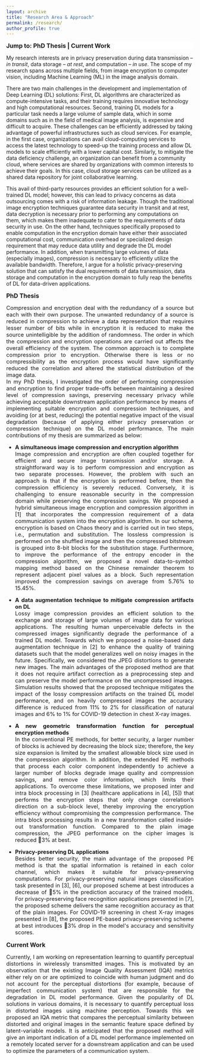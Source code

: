 ```yaml
---
layout: archive
title: "Research Area & Approach"
permalink: /research/
author_profile: true
---
```

<style>
a:link {
  text-decoration: none;
}

a:visited {
  text-decoration: none;
}

a:hover {
  text-decoration: none;
}

a:active {
  text-decoration: none;
}

.stickyDiv {
  position: fixed;
  top: 0;
}

</style>



<div style="font-size: 12pt; overflow: hidden; background-color: #FFFFFF; width: 100%;" id="myHeader"><strong> Jump to:
<a href="#phdThesis">PhD Thesis</a>
| <a href="#currentWork">Current Work</a>
</strong></div>

<p align="justify"><span style="font-size: 11pt;">

My research interests are in privacy preservation during data transmission – <i>in transit</i>, data storage – <i>at rest</i>, and computation – <i>in use</i>. The scope of my research spans across multiple fields, from image encryption to computer vision, including Machine Learning (ML) in the image analysis domain. <br>

There are two main challenges in the development and implementation of Deep Learning (DL) solutions: First, DL algorithms are characterized as compute-intensive tasks, and their training requires innovative technology and high computational resources. Second, training DL models for a particular task needs a large volume of sample data, which in some domains such as in the field of medical image analysis, is expensive and difficult to acquire. These challenges can be efficiently addressed by taking advantage of powerful infrastructures such as cloud services. For example, in the first case, organizations can avail cloud-computing services to access the latest technology to speed-up the training process and allow DL models to scale efficiently with a lower capital cost. Similarly, to mitigate the data deficiency challenge, an organization can benefit from a community cloud, where services are shared by organizations with common interests to achieve their goals. In this case, cloud storage services can be utilized as a shared data repository for joint collaborative learning. <br>

This avail of third-party resources provides an efficient solution for a well-trained DL model; however, this can lead to privacy concerns as data outsourcing comes with a risk of information leakage. Though the traditional image encryption techniques guarantee data security in transit and at rest, data decryption is necessary prior to performing any computations on them, which makes them inadequate to cater to the requirements of data security in use. On the other hand, techniques specifically proposed to enable computation in the encryption domain have either their associated computational cost, communication overhead or specialized design requirement that may reduce data utility and degrade the DL model performance. In addition, when transmitting large volumes of data (especially images), compression is necessary to efficiently utilize the available bandwidth. Therefore, I argue for a holistic privacy-preserving solution that can satisfy the dual requirements of data transmission, data storage and computation in the encryption domain to fully reap the benefits of DL for data-driven applications.

</span></p>

<p align="justify" id="phdThesis"><span style="font-size: 12pt;"><strong>PhD Thesis</strong></span></p>

<p align="justify"><span style="font-size: 11pt;"> 
Compression and encryption deal with the redundancy of a source but each with their own purpose. The unwanted redundancy of a source is reduced in compression to achieve a data representation that requires lesser number of bits while in encryption it is reduced to make the source unintelligible by the addition of randomness. The order in which the compression and encryption operations are carried out affects the overall efficiency of the system. The common approach is to complete compression prior to encryption. Otherwise there is less or no compressibility as the encryption process would have significantly reduced the correlation and altered the statistical distribution of the image data. <br>
In my PhD thesis, I investigated the order of performing compression and encryption to find proper trade-offs between maintaining a desired level of compression savings, preserving necessary privacy while achieving acceptable downstream application performance by means of implementing suitable encryption and compression techniques, and avoiding (or at best, reducing) the potential negative impact of the visual degradation (because of applying either privacy preservation or compression technique) on the DL model performance. The main contributions of my thesis are summarized as below:

<ul>
<li><p align="justify"><span style="font-size: 11pt;"><strong>A simultaneous image compression and encryption algorithm</strong><br>
Image compression and encryption are often coupled together for efficient and secure image transmission and/or storage. A straightforward way is to perform compression and encryption as two separate processes. However, the problem with such an approach is that if the encryption is performed before, then the compression efficiency is severely reduced. Conversely, it is challenging to ensure reasonable security in the compression domain while preserving the compression savings. We  proposed a hybrid simultaneous image encryption and compression algorithm in [1] that incorporates the compression requirement of a data communication system into the encryption algorithm. In our scheme, encryption is based on Chaos theory and is carried out in two steps, i.e., permutation and substitution. The lossless compression is performed on the shuffled image and then the compressed bitstream is grouped into 8-bit blocks for the substitution stage. Furthermore, to improve the performance of the entropy encoder in the compression algorithm, we proposed a novel data-to-symbol mapping method based on the Chinese remainder theorem to represent adjacent pixel values as a block. Such representation improved the compression savings on average from 5.76% to 15.45%.
</span></p> </li>

<li><p align="justify"><span style="font-size: 11pt;"><strong>A data augmentation technique to mitigate compression artifacts on DL</strong><br>
Lossy image compression provides an efficient solution to the exchange and storage of large volumes of image data for various applications. The resulting human unperceivable defects in the compressed images significantly degrade the performance of a trained DL model. Towards which we proposed a noise-based data augmentation technique in [2] to enhance the quality of training datasets such that the model generalizes well on noisy images in the future. Specifically, we considered the JPEG distortions to generate new images. The main advantages of the proposed method are that it does not require artifact correction as a preprocessing step and can preserve the model performance on the uncompressed images. Simulation results showed that the proposed technique mitigates the impact of the lossy compression artifacts on the trained DL model performance, and on heavily compressed images the accuracy difference is reduced from 11% to 2% for classification of natural images and 6% to 1% for COVID-19 detection in chest X-ray images.
</span></p> </li>

<li><p align="justify"><span style="font-size: 11pt;"><strong>A new geometric transformation function for perceptual encryption methods</strong><br>
In the conventional PE methods, for better security, a larger number of blocks is achieved by decreasing the block size; therefore, the key size expansion is limited by the smallest allowable block size used in the compression algorithm. In addition, the extended PE methods that process each color component independently to achieve a larger number of blocks degrade image quality and compression savings, and remove color information, which limits their applications. To overcome these limitations, we proposed inter and intra block processing in [3] (healthcare applications in [4], [5]) that performs the encryption steps that only change correlation’s direction on a sub-block level, thereby improving the encryption efficiency without compromising the compression performance. The intra block processing results in a new transformation called inside-out transformation function. Compared to the plain image compression, the JPEG performance on the cipher images is reduced 3% at best.
</span></p> </li>

<li><p  align="justify"><span style="font-size: 11pt;"><strong>Privacy-preserving DL applications</strong><br>
Besides better security, the main advantage of the proposed PE method is that the spatial information is retained in each color channel, which makes it suitable for privacy-preserving computations. For privacy-preserving natural images classification task presented in [3], [6], our proposed scheme at best introduces a decrease of 5% in the prediction accuracy of the trained models. For privacy-preserving face recognition applications presented in [7], the proposed scheme delivers the same recognition accuracy as that of the plain images. For COVID-19 screening in chest X-ray images presented in [8], the proposed PE-based privacy-preserving scheme at best introduces 3% drop in the model's accuracy and sensitivity scores.
</span></p> </li>

</ul>


</span></p>



<p align="justify" id="currentWork"><span style="font-size: 12pt;"><strong>Current Work</strong></span></p>
<p align="justify"><span style="font-size: 11pt;">
Currently, I am working on representation learning to quantify perceptual distortions in wirelessly transmitted images. This is motivated by an observation that the existing Image Quality Assessment (IQA) metrics either rely on or are optimized to coincide with human judgment and do not account for the perceptual distortions (for example, because of imperfect communication system) that are responsible for the degradation in DL model performance. Given the popularity of DL solutions in various domains, it is necessary to quantify perceptual loss in distorted images using machine perception. Towards this we proposed an IQA metric that compares the perceptual similarity between distorted and original images in the semantic feature space defined by latent-variable models. It is anticipated that the proposed method will give an important indication of a DL model performance implemented on a remotely located server for a downstream application and can be used to optimize the parameters of a communication system.
</span></p>

